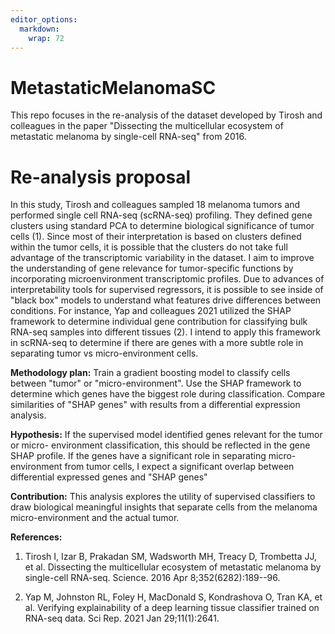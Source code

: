 ```yaml
---
editor_options: 
  markdown: 
    wrap: 72
---
```


# MetastaticMelanomaSC

This repo focuses in the re-analysis of the dataset developed by Tirosh
and colleagues in the paper "Dissecting the multicellular ecosystem of
metastatic melanoma by single-cell RNA-seq" from 2016.

# Re-analysis proposal

In this study, Tirosh and colleagues sampled 18 melanoma tumors and
performed single cell RNA-seq (scRNA-seq) profiling. They defined gene
clusters using standard PCA to determine biological significance of
tumor cells (1). Since most of their interpretation is based on clusters
defined within the tumor cells, it is possible that the clusters do not
take full advantage of the transcriptomic variability in the dataset. I
aim to improve the understanding of gene relevance for tumor-specific
functions by incorporating microenvironment transcriptomic profiles. Due
to advances of interpretability tools for supervised regressors, it is
possible to see inside of "black box" models to understand what features
drive differences between conditions. For instance, Yap and colleagues
2021 utilized the SHAP framework to determine individual gene
contribution for classifying bulk RNA-seq samples into different tissues
(2). I intend to apply this framework in scRNA-seq to determine if there
are genes with a more subtle role in separating tumor vs
micro-environment cells.

**Methodology plan:** Train a gradient boosting model to classify cells
between "tumor" or "micro-environment". Use the SHAP framework to
determine which genes have the biggest role during classification.
Compare similarities of "SHAP genes" with results from a differential
expression analysis.

**Hypothesis:** If the supervised model identified genes relevant for
the tumor or micro- environment classification, this should be reflected
in the gene SHAP profile. If the genes have a significant role in
separating micro-environment from tumor cells, I expect a significant
overlap between differential expressed genes and "SHAP genes"

**Contribution:** This analysis explores the utility of supervised
classifiers to draw biological meaningful insights that separate cells
from the melanoma micro-environment and the actual tumor.

**References:**

1.  Tirosh I, Izar B, Prakadan SM, Wadsworth MH, Treacy D, Trombetta JJ,
    et al. Dissecting the multicellular ecosystem of metastatic melanoma
    by single-cell RNA-seq. Science. 2016 Apr 8;352(6282):189--96.

2.  Yap M, Johnston RL, Foley H, MacDonald S, Kondrashova O, Tran KA, et
    al. Verifying explainability of a deep learning tissue classifier
    trained on RNA-seq data. Sci Rep. 2021 Jan 29;11(1):2641.
